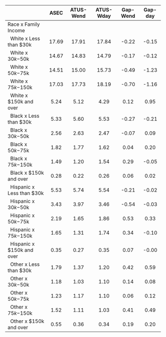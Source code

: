 
|                      |         ASEC |    ATUS-Wend |    ATUS-Wday |     Gap-Wend |      Gap-day |
| -------------------- | :----------: | :----------: | :----------: | :----------: | :----------: |
| Race x Family Income |              |              |              |              |              |
| &nbsp;&nbsp;White x Less than $30k |        17.69 |        17.91 |        17.84 |        -0.22 |        -0.15 |
| &nbsp;&nbsp;White x $30k-$50k |        14.67 |        14.83 |        14.79 |        -0.17 |        -0.12 |
| &nbsp;&nbsp;White x $50k-$75k |        14.51 |        15.00 |        15.73 |        -0.49 |        -1.23 |
| &nbsp;&nbsp;White x $75k-$150k |        17.03 |        17.73 |        18.19 |        -0.70 |        -1.16 |
| &nbsp;&nbsp;White x $150k and over |         5.24 |         5.12 |         4.29 |         0.12 |         0.95 |
| &nbsp;&nbsp;Black x Less than $30k |         5.33 |         5.60 |         5.53 |        -0.27 |        -0.21 |
| &nbsp;&nbsp;Black x $30k-$50k |         2.56 |         2.63 |         2.47 |        -0.07 |         0.09 |
| &nbsp;&nbsp;Black x $50k-$75k |         1.82 |         1.77 |         1.62 |         0.04 |         0.20 |
| &nbsp;&nbsp;Black x $75k-$150k |         1.49 |         1.20 |         1.54 |         0.29 |        -0.05 |
| &nbsp;&nbsp;Black x $150k and over |         0.28 |         0.22 |         0.26 |         0.06 |         0.02 |
| &nbsp;&nbsp;Hispanic x Less than $30k |         5.53 |         5.74 |         5.54 |        -0.21 |        -0.02 |
| &nbsp;&nbsp;Hispanic x $30k-$50k |         3.43 |         3.97 |         3.46 |        -0.54 |        -0.03 |
| &nbsp;&nbsp;Hispanic x $50k-$75k |         2.19 |         1.65 |         1.86 |         0.53 |         0.33 |
| &nbsp;&nbsp;Hispanic x $75k-$150k |         1.65 |         1.31 |         1.74 |         0.34 |        -0.10 |
| &nbsp;&nbsp;Hispanic x $150k and over |         0.35 |         0.27 |         0.35 |         0.07 |        -0.00 |
| &nbsp;&nbsp;Other x Less than $30k |         1.79 |         1.37 |         1.20 |         0.42 |         0.59 |
| &nbsp;&nbsp;Other x $30k-$50k |         1.18 |         1.03 |         1.10 |         0.14 |         0.08 |
| &nbsp;&nbsp;Other x $50k-$75k |         1.23 |         1.17 |         1.10 |         0.06 |         0.12 |
| &nbsp;&nbsp;Other x $75k-$150k |         1.52 |         1.11 |         1.03 |         0.41 |         0.49 |
| &nbsp;&nbsp;Other x $150k and over |         0.55 |         0.36 |         0.34 |         0.19 |         0.20 |

